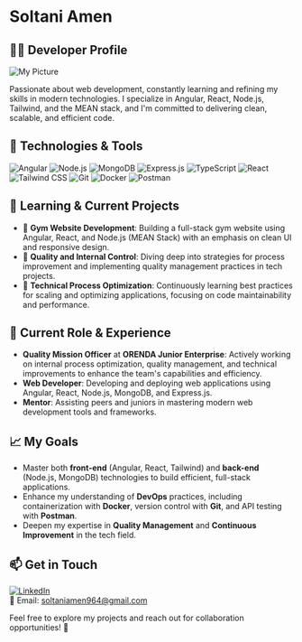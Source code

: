 # Soltani Amen

## 👨‍💻 Developer Profile

![My Picture](https://link-to-your-image.jpg)

Passionate about web development, constantly learning and refining my skills in modern technologies. I specialize in Angular, React, Node.js, Tailwind, and the MEAN stack, and I'm committed to delivering clean, scalable, and efficient code.

## 🚀 Technologies & Tools

![Angular](https://img.shields.io/badge/Angular-DD0031?style=for-the-badge&logo=angular&logoColor=white)
![Node.js](https://img.shields.io/badge/Node.js-43853D?style=for-the-badge&logo=node.js&logoColor=white)
![MongoDB](https://img.shields.io/badge/MongoDB-4EA94B?style=for-the-badge&logo=mongodb&logoColor=white)
![Express.js](https://img.shields.io/badge/Express.js-000000?style=for-the-badge&logo=express&logoColor=white)
![TypeScript](https://img.shields.io/badge/TypeScript-007ACC?style=for-the-badge&logo=typescript&logoColor=white)
![React](https://img.shields.io/badge/React-61DAFB?style=for-the-badge&logo=react&logoColor=white)
![Tailwind CSS](https://img.shields.io/badge/Tailwind_CSS-06B6D4?style=for-the-badge&logo=tailwind-css&logoColor=white)
![Git](https://img.shields.io/badge/Git-F05032?style=for-the-badge&logo=git&logoColor=white)
![Docker](https://img.shields.io/badge/Docker-2496ED?style=for-the-badge&logo=docker&logoColor=white)
![Postman](https://img.shields.io/badge/Postman-FF6C37?style=for-the-badge&logo=postman&logoColor=white)

## 🌱 Learning & Current Projects

- 📌 **Gym Website Development**: Building a full-stack gym website using Angular, React, and Node.js (MEAN Stack) with an emphasis on clean UI and responsive design.
- 📌 **Quality and Internal Control**: Diving deep into strategies for process improvement and implementing quality management practices in tech projects.
- 📌 **Technical Process Optimization**: Continuously learning best practices for scaling and optimizing applications, focusing on code maintainability and performance.

## 💼 Current Role & Experience

- **Quality Mission Officer** at **ORENDA Junior Enterprise**: Actively working on internal process optimization, quality management, and technical improvements to enhance the team's capabilities and efficiency.
- **Web Developer**: Developing and deploying web applications using Angular, React, Node.js, MongoDB, and Express.js.
- **Mentor**: Assisting peers and juniors in mastering modern web development tools and frameworks.

## 📈 My Goals

- Master both **front-end** (Angular, React, Tailwind) and **back-end** (Node.js, MongoDB) technologies to build efficient, full-stack applications.
- Enhance my understanding of **DevOps** practices, including containerization with **Docker**, version control with **Git**, and API testing with **Postman**.
- Deepen my expertise in **Quality Management** and **Continuous Improvement** in the tech field.

## 📫 Get in Touch

[![LinkedIn](https://img.shields.io/badge/LinkedIn-0A66C2?style=for-the-badge&logo=linkedin&logoColor=white)](https://www.linkedin.com/in/soltani-amen/)  
📧 Email: [soltaniamen964@gmail.com](mailto:soltaniamen964@gmail.com)

Feel free to explore my projects and reach out for collaboration opportunities! 🚀
